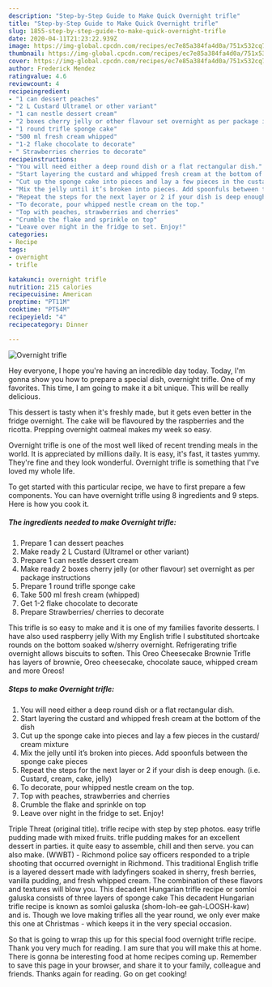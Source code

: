 ```yaml
---
description: "Step-by-Step Guide to Make Quick Overnight trifle"
title: "Step-by-Step Guide to Make Quick Overnight trifle"
slug: 1855-step-by-step-guide-to-make-quick-overnight-trifle
date: 2020-04-11T21:23:22.939Z
image: https://img-global.cpcdn.com/recipes/ec7e85a384fa4d0a/751x532cq70/overnight-trifle-recipe-main-photo.jpg
thumbnail: https://img-global.cpcdn.com/recipes/ec7e85a384fa4d0a/751x532cq70/overnight-trifle-recipe-main-photo.jpg
cover: https://img-global.cpcdn.com/recipes/ec7e85a384fa4d0a/751x532cq70/overnight-trifle-recipe-main-photo.jpg
author: Frederick Mendez
ratingvalue: 4.6
reviewcount: 4
recipeingredient:
- "1 can dessert peaches"
- "2 L Custard Ultramel or other variant"
- "1 can nestle dessert cream"
- "2 boxes cherry jelly or other flavour set overnight as per package instructions"
- "1 round trifle sponge cake"
- "500 ml fresh cream whipped"
- "1-2 flake chocolate to decorate"
- " Strawberries cherries to decorate"
recipeinstructions:
- "You will need either a deep round dish or a flat rectangular dish."
- "Start layering the custard and whipped fresh cream at the bottom of the dish"
- "Cut up the sponge cake into pieces and lay a few pieces in the custard/ cream mixture"
- "Mix the jelly until it’s broken into pieces. Add spoonfuls between the sponge cake pieces"
- "Repeat the steps for the next layer or 2 if your dish is deep enough. (i.e. Custard, cream, cake, jelly)"
- "To decorate, pour whipped nestle cream on the top."
- "Top with peaches, strawberries and cherries"
- "Crumble the flake and sprinkle on top"
- "Leave over night in the fridge to set. Enjoy!"
categories:
- Recipe
tags:
- overnight
- trifle

katakunci: overnight trifle 
nutrition: 215 calories
recipecuisine: American
preptime: "PT11M"
cooktime: "PT54M"
recipeyield: "4"
recipecategory: Dinner

---
```



![Overnight trifle](https://img-global.cpcdn.com/recipes/ec7e85a384fa4d0a/751x532cq70/overnight-trifle-recipe-main-photo.jpg)

Hey everyone, I hope you're having an incredible day today. Today, I'm gonna show you how to prepare a special dish, overnight trifle. One of my favorites. This time, I am going to make it a bit unique. This will be really delicious.

This dessert is tasty when it&#39;s freshly made, but it gets even better in the fridge overnight. The cake will be flavoured by the raspberries and the ricotta. Prepping overnight oatmeal makes my week so easy.

Overnight trifle is one of the most well liked of recent trending meals in the world. It is appreciated by millions daily. It is easy, it's fast, it tastes yummy. They're fine and they look wonderful. Overnight trifle is something that I've loved my whole life.


To get started with this particular recipe, we have to first prepare a few components. You can have overnight trifle using 8 ingredients and 9 steps. Here is how you cook it.

<!--inarticleads1-->

##### The ingredients needed to make Overnight trifle:

1. Prepare 1 can dessert peaches
1. Make ready 2 L Custard (Ultramel or other variant)
1. Prepare 1 can nestle dessert cream
1. Make ready 2 boxes cherry jelly (or other flavour) set overnight as per package instructions
1. Prepare 1 round trifle sponge cake
1. Take 500 ml fresh cream (whipped)
1. Get 1-2 flake chocolate to decorate
1. Prepare  Strawberries/ cherries to decorate


This trifle is so easy to make and it is one of my families favorite desserts. I have also used raspberry jelly With my English trifle I substituted shortcake rounds on the bottom soaked w/sherry overnight. Refrigerating trifle overnight allows biscuits to soften. This Oreo Cheesecake Brownie Trifle has layers of brownie, Oreo cheesecake, chocolate sauce, whipped cream and more Oreos! 

<!--inarticleads2-->

##### Steps to make Overnight trifle:

1. You will need either a deep round dish or a flat rectangular dish.
1. Start layering the custard and whipped fresh cream at the bottom of the dish
1. Cut up the sponge cake into pieces and lay a few pieces in the custard/ cream mixture
1. Mix the jelly until it’s broken into pieces. Add spoonfuls between the sponge cake pieces
1. Repeat the steps for the next layer or 2 if your dish is deep enough. (i.e. Custard, cream, cake, jelly)
1. To decorate, pour whipped nestle cream on the top.
1. Top with peaches, strawberries and cherries
1. Crumble the flake and sprinkle on top
1. Leave over night in the fridge to set. Enjoy!


Triple Threat (original title). trifle recipe with step by step photos. easy trifle pudding made with mixed fruits. trifle pudding makes for an excellent dessert in parties. it quite easy to assemble, chill and then serve. you can also make. (WWBT) - Richmond police say officers responded to a triple shooting that occurred overnight in Richmond. This traditional English trifle is a layered dessert made with ladyfingers soaked in sherry, fresh berries, vanilla pudding, and fresh whipped cream. The combination of these flavors and textures will blow you. This decadent Hungarian trifle recipe or somloi galuska consists of three layers of sponge cake This decadent Hungarian trifle recipe is known as somloi galuska (shom-loh-ee gah-LOOSH-kaw) and is. Though we love making trifles all the year round, we only ever make this one at Christmas - which keeps it in the very special occasion. 

So that is going to wrap this up for this special food overnight trifle recipe. Thank you very much for reading. I am sure that you will make this at home. There is gonna be interesting food at home recipes coming up. Remember to save this page in your browser, and share it to your family, colleague and friends. Thanks again for reading. Go on get cooking!
